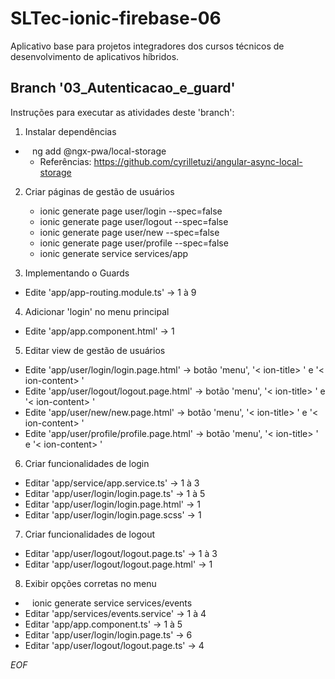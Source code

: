 # SLTec-ionic-firebase-06

Aplicativo base para projetos integradores dos cursos técnicos de desenvolvimento de aplicativos híbridos.

## Branch '03_Autenticacao_e_guard'

Instruções para executar as atividades deste 'branch':

1) Instalar dependências

  + ` ` ng add @ngx-pwa/local-storage ` `
    -  Referências: https://github.com/cyrilletuzi/angular-async-local-storage

2) Criar páginas de gestão de usuários

     + ionic generate page user/login --spec=false
     + ionic generate page user/logout --spec=false
     + ionic generate page user/new --spec=false
     + ionic generate page user/profile --spec=false
     + ionic generate service services/app

3) Implementando o Guards

  + Edite 'app/app-routing.module.ts' &rarr; 1 à 9

4) Adicionar 'login' no menu principal

  + Edite 'app/app.component.html' &rarr; 1

5) Editar view de gestão de usuários

  + Edite 'app/user/login/login.page.html' &rarr; botão 'menu', '&lt; ion-title&gt; ' e '&lt; ion-content&gt; '
  + Edite 'app/user/logout/logout.page.html' &rarr; botão 'menu', '&lt; ion-title&gt; ' e '&lt; ion-content&gt; '
  + Edite 'app/user/new/new.page.html' &rarr; botão 'menu', '&lt; ion-title&gt; ' e '&lt; ion-content&gt; '
  + Edite 'app/user/profile/profile.page.html' &rarr; botão 'menu', '&lt; ion-title&gt; ' e '&lt; ion-content&gt; '

6) Criar funcionalidades de login

  + Editar 'app/service/app.service.ts' &rarr; 1 à 3
  + Editar 'app/user/login/login.page.ts' &rarr; 1 à 5
  + Editar 'app/user/login/login.page.html' &rarr; 1
  + Editar 'app/user/login/login.page.scss' &rarr; 1

7) Criar funcionalidades de logout

  + Editar 'app/user/logout/logout.page.ts' &rarr; 1 à 3
  + Editar 'app/user/logout/logout.page.html' &rarr; 1

8) Exibir opções corretas no menu

  + ` ` ionic generate service services/events ` `
  + Editar 'app/services/events.service' &rarr; 1 à 4
  + Editar 'app/app.component.ts' &rarr; 1 à 5
  + Editar 'app/user/login/login.page.ts' &rarr; 6
  + Editar 'app/user/logout/logout.page.ts' &rarr; 4

*EOF*
